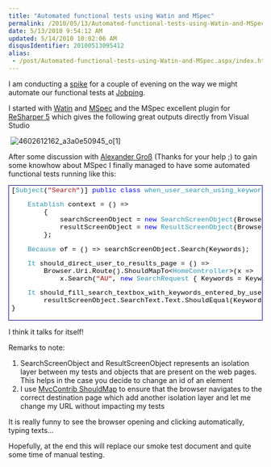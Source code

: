 ```yaml
---
title: "Automated functional tests using Watin and MSpec"
permalink: /2010/05/13/Automated-functional-tests-using-Watin-and-MSpec/
date: 5/13/2010 9:54:12 AM
updated: 5/14/2010 10:02:06 AM
disqusIdentifier: 20100513095412
alias:
 - /post/Automated-functional-tests-using-Watin-and-MSpec.aspx/index.html
---
```

I am conducting a [spike](http://searchsoftwarequality.techtarget.com/sDefinition/0,,sid92_gci1306773,00.html) for a couple of evening on the way we might automate our functional tests at [Jobping](http://www.jobping.com).  

I started with [Watin](http://watin.sourceforge.net/) and [MSpec](http://github.com/machine/machine.specifications) and the MSpec excellent plugin for [ReSharper 5](http://www.jetbrains.com/resharper/index.html) which gives the following great outputs directly from Visual Studio
<!-- more -->

 ![4602612162_a3a0e50945_o[1]](/images/4602612162_a3a0e50945_o%5B1%5D.png "4602612162_a3a0e50945_o[1]") 

After some discussion with [Alexander Groß](http://therightstuff.de/) (Thanks for your help ;) to gain some knowhow about MSpec I finally managed to have some automated functional tests running like this:
  <div style="padding-bottom: 0px; margin: 0px; padding-left: 0px; padding-right: 0px; display: inline; float: none; padding-top: 0px" id="scid:9ce6104f-a9aa-4a17-a79f-3a39532ebf7c:f10ae5ad-86e6-4131-91ed-763bab0f53d4" class="wlWriterEditableSmartContent"> <div style="border: #000080 1px solid; color: #000; font-family: 'Courier New', Courier, Monospace; font-size: 10pt"> <div style="background-color: #ffffff; overflow: auto; padding: 2px 5px; white-space: nowrap">[<span style="color:#2b91af">Subject</span>(<span style="color:#a31515">"Search"</span>)]  
 <span style="color:#0000ff">public</span> <span style="color:#0000ff">class</span> <span style="color:#2b91af">when_user_search_using_keywords</span> : <span style="color:#2b91af">WebBaseSpec</span>  
 {  
     <span style="color:#0000ff">const</span> <span style="color:#0000ff">string</span> Keywords = <span style="color:#a31515">"C#"</span>;  
     <span style="color:#0000ff">static</span> <span style="color:#2b91af">SearchScreenObject</span> searchScreenObject;  
     <span style="color:#0000ff">static</span> <span style="color:#2b91af">ResultScreenObject</span> resultScreenObject;  

     <span style="color:#2b91af">Establish</span> context = () =>  
         {  
             searchScreenObject = <span style="color:#0000ff">new</span> <span style="color:#2b91af">SearchScreenObject</span>(Browser);  
             resultScreenObject = <span style="color:#0000ff">new</span> <span style="color:#2b91af">ResultScreenObject</span>(Browser);  
         };  

     <span style="color:#2b91af">Because</span> of = () => searchScreenObject.Search(Keywords);  

     <span style="color:#2b91af">It</span> should_direct_user_to_results_page = () =>   
         Browser.Uri.Route().ShouldMapTo<<span style="color:#2b91af">HomeController</span>>(x =>   
             x.Search(<span style="color:#a31515">"AU"</span>, <span style="color:#0000ff">new</span> <span style="color:#2b91af">SearchRequest</span> { Keywords = Keywords}));  

     <span style="color:#2b91af">It</span> should_fill_search_textbox_with_keywords_entered_by_user = () =>   
         resultScreenObject.SearchText.Text.ShouldEqual(Keywords);  
 }</div> </div> </div>  

I think it talks for itself!

Remarks to note:

1.  SearchScreenObject and ResultScreenObject represents an isolation layer between my tests and objects that are present on the web pages. This helps in the case you decide to change an id of an element
2.  I use [MvcContrib ShouldMap](http://mvccontrib.codeplex.com/wikipage?title=TestHelper) to ensure that the browser navigates to the correct destination page which add another isolation layer and let me change my URL without impacting my tests  

It is really funny to see the browser opening and clicking automatically, typing texts… 

Hopefully, at the end this will replace our smoke test document and quite some time of manual testing.
